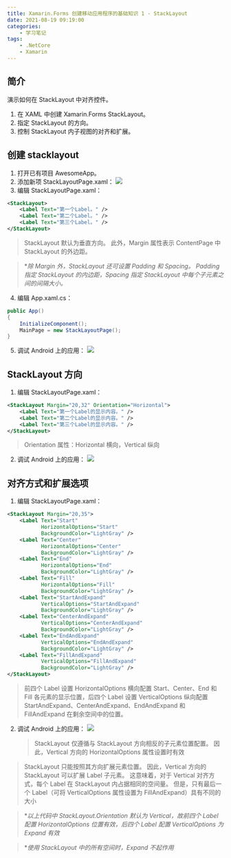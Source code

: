 ```yaml
---
title: Xamarin.Forms 创建移动应用程序的基础知识 1 - StackLayout
date: 2021-08-19 09:19:00
categories:
	- 学习笔记
tags: 
	- .NetCore
	- Xamarin
---
```


## 简介

演示如何在 StackLayout 中对齐控件。

1.  在 XAML 中创建 Xamarin.Forms StackLayout。
2.  指定 StackLayout 的方向。
3.  控制 StackLayout 内子视图的对齐和扩展。

<!-- more -->

## 创建 stacklayout

1.  打开已有项目 AwesomeApp。
2.  添加新项 StackLayoutPage.xaml：
    ![](https://img-blog.csdnimg.cn/20200305134444615.png?x-oss-process=image/watermark,type_ZmFuZ3poZW5naGVpdGk,shadow_10,text_aHR0cHM6Ly9ibG9nLmNzZG4ubmV0L3dlaXhpbl80MjQ1NjQyMQ==,size_16,color_FFFFFF,t_70)
3.  编辑 StackLayoutPage.xaml：

```xml
<StackLayout>
	<Label Text="第一个Label。" />
	<Label Text="第二个Label。" />
	<Label Text="第三个Label。" />
</StackLayout>
```

> StackLayout 默认为垂直方向。 此外，Margin 属性表示 ContentPage 中 StackLayout 的外边距。

> \*_除 Margin 外，StackLayout 还可设置 Padding 和 Spacing。 Padding 指定 StackLayout 的内边距，Spacing 指定 StackLayout 中每个子元素之间的间隔大小。_

4.  编辑 App.xaml.cs：

```csharp
public App()
{
	InitializeComponent();
	MainPage = new StackLayoutPage();
}
```

5.  调试 Android 上的应用：
    ![](https://img-blog.csdnimg.cn/20200305135303284.png?x-oss-process=image/watermark,type_ZmFuZ3poZW5naGVpdGk,shadow_10,text_aHR0cHM6Ly9ibG9nLmNzZG4ubmV0L3dlaXhpbl80MjQ1NjQyMQ==,size_16,color_FFFFFF,t_70)

## StackLayout 方向

1.  编辑 StackLayoutPage.xaml：

```xml
<StackLayout Margin="20,32" Orientation="Horizontal">
	<Label Text="第一个Label的显示内容。" />
	<Label Text="第二个Label的显示内容。" />
	<Label Text="第三个Label的显示内容。" />
</StackLayout>
```

> Orientation 属性：Horizontal 横向，Vertical 纵向

2.  调试 Android 上的应用：
    ![](https://img-blog.csdnimg.cn/20200305135351611.png?x-oss-process=image/watermark,type_ZmFuZ3poZW5naGVpdGk,shadow_10,text_aHR0cHM6Ly9ibG9nLmNzZG4ubmV0L3dlaXhpbl80MjQ1NjQyMQ==,size_16,color_FFFFFF,t_70)

## 对齐方式和扩展选项

1.  编辑 StackLayoutPage.xaml：

```xml
<StackLayout Margin="20,35">
	<Label Text="Start"
		   HorizontalOptions="Start"
		   BackgroundColor="LightGray" />
	<Label Text="Center"
		   HorizontalOptions="Center"
		   BackgroundColor="LightGray" />
	<Label Text="End"
		   HorizontalOptions="End"
		   BackgroundColor="LightGray" />
	<Label Text="Fill"
		   HorizontalOptions="Fill"
		   BackgroundColor="LightGray" />
	<Label Text="StartAndExpand"
		   VerticalOptions="StartAndExpand"
		   BackgroundColor="LightGray" />
	<Label Text="CenterAndExpand"
		   VerticalOptions="CenterAndExpand"
		   BackgroundColor="LightGray" />
	<Label Text="EndAndExpand"
		   VerticalOptions="EndAndExpand"
		   BackgroundColor="LightGray" />
	<Label Text="FillAndExpand"
		   VerticalOptions="FillAndExpand"
		   BackgroundColor="LightGray" />
</StackLayout>
```

> 前四个 Label 设置 HorizontalOptions 横向配置 Start、Center、End 和 Fill 各元素的显示位置，后四个 Label 设置 VerticalOptions 纵向配置 StartAndExpand、CenterAndExpand、EndAndExpand 和 FillAndExpand 在剩余空间中的位置。

2.  调试 Android 上的应用：
    ![](https://img-blog.csdnimg.cn/20200305135430671.png?x-oss-process=image/watermark,type_ZmFuZ3poZW5naGVpdGk,shadow_10,text_aHR0cHM6Ly9ibG9nLmNzZG4ubmV0L3dlaXhpbl80MjQ1NjQyMQ==,size_16,color_FFFFFF,t_70)
    > StackLayout 仅遵循与 StackLayout 方向相反的子元素位置配置。 因此，Vertical 方向的 HorizontalOptions 属性设置时有效

> StackLayout 只能按照其方向扩展元素位置。 因此，Vertical 方向的 StackLayout 可以扩展 Label 子元素。 这意味着，对于 Vertical 对齐方式，每个 Label 在 StackLayout 内占据相同的空间量。 但是，只有最后一个 Label（可将 VerticalOptions 属性设置为 FillAndExpand）具有不同的大小

> \*_以上代码中 StackLayout.Orientation 默认为 Vertical，故前四个 Label 配置 HorizontalOptions 位置有效，后四个 Label 配置 VerticalOptions 为 Expand 有效_

> \*_使用 StackLayout 中的所有空间时，Expand 不起作用_

